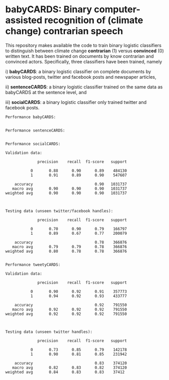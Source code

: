 # babyCARDS: Binary computer-assisted recognition of (climate change) contrarian speech

This repository makes available the code to train binary logistic classifiers to distinguish between climate change **contrarian** (1) versus **convinced** (0) written text. It has been trained on documents by know contrarian and convinced actors. Specifically, three classifiers have been trained, namely

i) **babyCARDS**: a binary logistic classifier on complete documents by various blog-posts, twitter and facebook posts and newspaper articles,

ii) **sentenceCARDS**: a binary logistic classifier trained on the same data as babyCARDS at the sentence level, and

iii) **socialCARDS**: a binary logistic classifier only trained twitter and facebook posts.


```
Performance babyCARDS:


```

```
Performance sentenceCARDS:


```

```
Performance socialCARDS:

Validation data:

              precision    recall  f1-score   support

           0       0.88      0.90      0.89    484130
           1       0.91      0.89      0.90    547607

    accuracy                           0.90   1031737
   macro avg       0.90      0.90      0.90   1031737
weighted avg       0.90      0.90      0.90   1031737



Testing data (unseen twitter/facebook handles):

              precision    recall  f1-score   support

           0       0.70      0.90      0.79    166797
           1       0.89      0.67      0.77    200079

    accuracy                           0.78    366876
   macro avg       0.79      0.79      0.78    366876
weighted avg       0.80      0.78      0.78    366876


```
```
Performance tweetyCARDS:

Validation data:

              precision    recall  f1-score   support

           0       0.90      0.92      0.91    357773
           1       0.94      0.92      0.93    433777

    accuracy                           0.92    791550
   macro avg       0.92      0.92      0.92    791550
weighted avg       0.92      0.92      0.92    791550



Testing data (unseen twitter handles):

              precision    recall  f1-score   support

           0       0.73      0.85      0.79    142178
           1       0.90      0.81      0.85    231942

    accuracy                           0.83    374120
   macro avg       0.82      0.83      0.82    374120
weighted avg       0.84      0.83      0.83    37412
```
